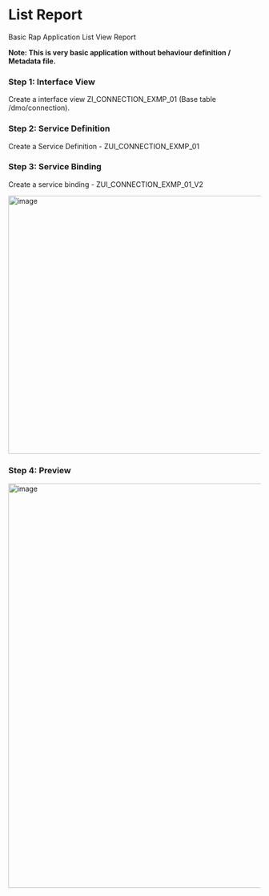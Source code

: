 # List Report
Basic Rap Application List View Report

**Note: This is very basic application without behaviour definition / Metadata file.**

<h3> Step 1: Interface View </h3>
Create a interface view ZI_CONNECTION_EXMP_01 (Base table /dmo/connection).

<h3> Step 2: Service Definition </h3>

Create a Service Definition - ZUI_CONNECTION_EXMP_01

<h3> Step 3: Service Binding </h3>

Create a service binding - ZUI_CONNECTION_EXMP_01_V2

<img width="1415" height="515" alt="image" src="https://github.com/user-attachments/assets/02a94e4a-899c-4601-89b3-a51dfdca2d1f" />


<h3> Step 4: Preview </h3>

<img width="1865" height="807" alt="image" src="https://github.com/user-attachments/assets/d63a9907-8733-4ba6-8deb-3e4bcac55339" />
